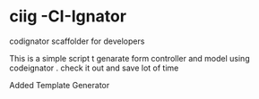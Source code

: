 ciig -CI-Ignator
====

codignator scaffolder for developers

This is a simple script t genarate form controller and model using codeignator .
check it out and save lot of time 


Added Template Generator
